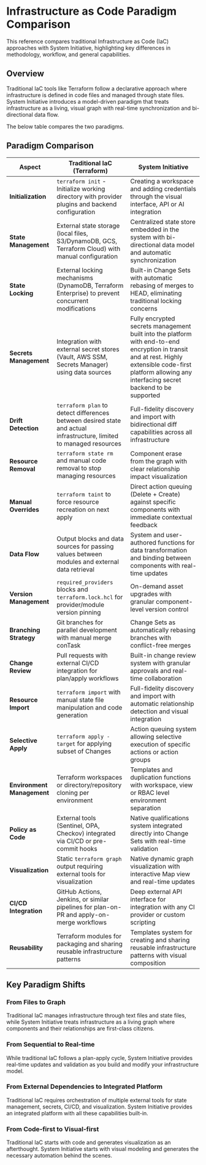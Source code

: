 # Infrastructure as Code Paradigm Comparison

This reference compares traditional Infrastructure as Code (IaC) approaches with System Initiative, highlighting key differences in methodology, workflow, and general capabilities.

## Overview

Traditional IaC tools like Terraform follow a declarative approach where infrastructure is defined in code files and managed through state files. System Initiative introduces a model-driven paradigm that treats infrastructure as a living, visual graph with real-time synchronization and bi-directional data flow.

The below table compares the two paradigms.

## Paradigm Comparison

| Aspect | Traditional IaC (Terraform) | System Initiative |
|--------|----------------------------|-------------------|
| **Initialization** | `terraform init` - Initialize working directory with provider plugins and backend configuration | Creating a workspace and adding credentials through the visual interface, API or AI integration |
| **State Management** | External state storage (local files, S3/DynamoDB, GCS, Terraform Cloud) with manual configuration | Centralized state store embedded in the system with bi-directional data model and automatic synchronization |
| **State Locking** | External locking mechanisms (DynamoDB, Terraform Enterprise) to prevent concurrent modifications | Built-in Change Sets with automatic rebasing of merges to HEAD, eliminating traditional locking concerns |
| **Secrets Management** | Integration with external secret stores (Vault, AWS SSM, Secrets Manager) using data sources | Fully encrypted secrets management built into the platform with end-to-end encryption in transit and at rest. Highly extensible code-first platform allowing any interfacing secret backend to be supported |
| **Drift Detection** | `terraform plan` to detect differences between desired state and actual infrastructure, limited to managed resources | Full-fidelity discovery and import with bidirectional diff capabilities across all infrastructure |
| **Resource Removal** | `terraform state rm` and manual code removal to stop managing resources | Component erase from the graph with clear relationship impact visualization |
| **Manual Overrides** | `terraform taint` to force resource recreation on next apply | Direct action queuing (Delete + Create) against specific components with immediate contextual feedback |
| **Data Flow** | Output blocks and data sources for passing values between modules and external data retrieval | System and user-authored functions for data transformation and binding between components with real-time updates |
| **Version Management** | `required_providers` blocks and `terraform.lock.hcl` for provider/module version pinning | On-demand asset upgrades with granular component-level version control |
| **Branching Strategy** | Git branches for parallel development with manual merge conTask | Change Sets as automatically rebasing branches with conflict-free merges |
| **Change Review** | Pull requests with external CI/CD integration for plan/apply workflows | Built-in change review system with granular approvals and real-time collaboration |
| **Resource Import** | `terraform import` with manual state file manipulation and code generation | Full-fidelity discovery and import with automatic relationship detection and visual integration |
| **Selective Apply** | `terraform apply -target` for applying subset of Changes | Action queuing system allowing selective execution of specific actions or action groups |
| **Environment Management** | Terraform workspaces or directory/repository cloning per environment | Templates and duplication functions with workspace, view or RBAC level environment separation |
| **Policy as Code** | External tools (Sentinel, OPA, Checkov) integrated via CI/CD or pre-commit hooks | Native qualifications system integrated directly into Change Sets with real-time validation |
| **Visualization** | Static `terraform graph` output requiring external tools for visualization | Native dynamic graph visualization with interactive Map view and real-time updates |
| **CI/CD Integration** | GitHub Actions, Jenkins, or similar pipelines for plan-on-PR and apply-on-merge workflows | Deep external API interface for integration with any CI provider or custom scripting |
| **Reusability** | Terraform modules for packaging and sharing reusable infrastructure patterns | Templates system for creating and sharing reusable infrastructure patterns with visual composition |

## Key Paradigm Shifts

### From Files to Graph
Traditional IaC manages infrastructure through text files and state files, while System Initiative treats infrastructure as a living graph where components and their relationships are first-class citizens.

### From Sequential to Real-time
While traditional IaC follows a plan-apply cycle, System Initiative provides real-time updates and validation as you build and modify your infrastructure model.

### From External Dependencies to Integrated Platform
Traditional IaC requires orchestration of multiple external tools for state management, secrets, CI/CD, and visualization. System Initiative provides an integrated platform with all these capabilities built-in.

### From Code-first to Visual-first
Traditional IaC starts with code and generates visualization as an afterthought. System Initiative starts with visual modeling and generates the necessary automation behind the scenes.
